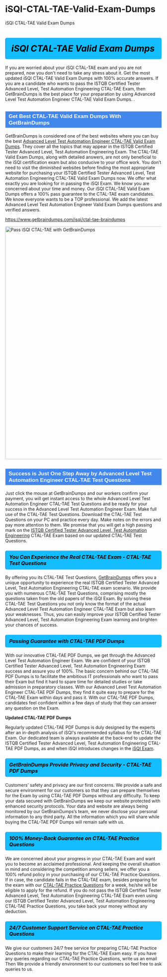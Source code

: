 # iSQI-CTAL-TAE-Valid-Exam-Dumps
iSQI CTAL-TAE Valid Exam Dumps
<h1><strong><span style="display: block; color: #000000; background: #14BDFF; border: 0.5px solid #AED6F1; border-left: 3px solid #3498DB; padding: .6em; border-radius: 6px;">                     <em>iSQI CTAL-TAE <span class="exam_variation">Valid Exam Dumps</span> </em>                </span></strong>            </h1>                        <p>If you are worried about your iSQI CTAL-TAE exam and you are not prepared, now you don't need to take any stress about it.             Get the most updated iSQI CTAL-TAE <span class="exam_variation">Valid Exam Dumps</span> with 100% accurate answers. If you are a candidate who wants to pass the             ISTQB Certified Tester Advanced Level, Test Automation Engineering CTAL-TAE Exam, then GetBrainDumps is the best place for your preparation by using Advanced Level Test Automation Engineer CTAL-TAE <span class="exam_variation">Valid Exam Dumps</span>. .</p>                        <h2 style="background: #4287ec; border: 1px solid #cccccc; padding: 5px 10px;">                <span style="color: #ffffff;">                    <span style="font-size: 11pt;">                        <span style="line-height: normal;">                            <span style="font-family: Calibri,sans-serif;">                                <strong>                                    <span style="font-size: 13.0pt;">Get Best CTAL-TAE <span class="exam_variation">Valid Exam Dumps</span> With GetBrainDumps</span>                                </strong>                            </span>                        </span>                    </span>                </span>            </h2>                        <p>GetBrainDumps is considered one of the best websites where you can buy the best <a href="https://www.getbraindumps.com/isqi/advanced-level-test-automation-engineer-braindumps.html">Advanced Level Test Automation Engineer CTAL-TAE <span class="exam_variation">Valid Exam Dumps</span></a>.             They cover all the topics that may appear in the ISTQB Certified Tester Advanced Level, Test Automation Engineering Exam. The CTAL-TAE <span class="exam_variation">Valid Exam Dumps</span>,             along with detailed answers, are not only beneficial to the iSQI certification exam but also conducive to your office work.             You don’t need to visit the diminished websites before finding the most appropriate website for purchasing your             ISTQB Certified Tester Advanced Level, Test Automation Engineering CTAL-TAE <span class="exam_variation">Valid Exam Dumps</span> now. We offer what exactly you are looking for in passing the iSQI Exam.             We know you are concerned about your time and money. Our iSQI CTAL-TAE <span class="exam_variation">Valid Exam Dumps</span> offers a 100% pass guarantee to the             CTAL-TAE exam candidates. We know everyone wants to be a TOP professional. We add the latest Advanced Level Test Automation Engineer <span class="exam_variation">Valid Exam Dumps</span> questions and verified answers.</p>                        <p><a href="https://www.getbraindumps.com/isqi/ctal-tae-braindumps">https://www.getbraindumps.com/isqi/ctal-tae-braindumps</a></p>                        <p><a href="https://www.getbraindumps.com/"><img src="https://www.getbraindumps.com/images/get-updated-exam-questions-with-discount-getbraindumps.jpg" class="postImage" alt="Pass iSQI CTAL-TAE with GetBrainDumps" width="750"></a></p>                            <h2 style="background: #4287ec; border: 1px solid #cccccc; padding: 5px 10px;">                <span style="color: #ffffff;">                    <span style="font-size: 11pt;">                        <span style="line-height: normal;">                            <span style="font-family: Calibri,sans-serif;">                                <strong>                                    <span style="font-size: 13.0pt;">Success is Just One Step Away by Advanced Level Test Automation Engineer CTAL-TAE <span class="exam_variation2">Test Questions</span></span>                                </strong>                            </span>                        </span>                    </span>                </span>            </h2>                        <p>Just click the mouse at GetBrainDumps and our workers confirm your payment, you will get instant access to the whole Advanced Level Test Automation Engineer CTAL-TAE <span class="exam_variation2">Test Questions</span>             and be ready for your success in the Advanced Level Test Automation Engineer Exam. Make full use of the CTAL-TAE <span class="exam_variation2">Test Questions</span>. Download the CTAL-TAE <span class="exam_variation2">Test Questions</span> on your             PC and practice every day. Make notes on the errors and pay more attention to them. We promise that you will get a high passing mark on the             <a href="https://www.getbraindumps.com/isqi/ctal-tae-braindumps">ISTQB Certified Tester Advanced Level, Test Automation Engineering</a> CTAL-TAE Exam based on our updated CTAL-TAE <span class="exam_variation2">Test Questions</span>.</p>                        <h3>                <strong>                    <span style="display: block; color: #000000; background: #14BDFF; border: 0.5px solid #AED6F1; border-left: 3px solid #3498DB; padding: .6em; border-radius: 6px;">                        <em>You Can Experience the Real CTAL-TAE Exam - CTAL-TAE <span class="exam_variation2">Test Questions</span></em>                    </span>                </strong>            </h3>                        <p>By offering you its CTAL-TAE <span class="exam_variation2">Test Questions</span>, <a href="https://www.getbraindumps.com/">GetBrainDumps</a> offers you a unique opportunity to experience the real             ISTQB Certified Tester Advanced Level, Test Automation Engineering CTAL-TAE exam scenario. We provide you with numerous CTAL-TAE <span class="exam_variation2">Test Questions</span>, comprising mostly             the questions taken from the old papers of the iSQI Exam. By solving these CTAL-TAE <span class="exam_variation2">Test Questions</span> you not only know the format of the actual             Advanced Level Test Automation Engineer CTAL-TAE Exam but also learn your weaknesses. Thus, you can easily improve your             ISTQB Certified Tester Advanced Level, Test Automation Engineering Exam learning and brighten your chances of success.</p>                        <h3>                <strong>                    <span style="display: block; color: #000000; background: #14BDFF; border: 0.5px solid #AED6F1; border-left: 3px solid #3498DB; padding: .6em; border-radius: 6px;">                        <em>Passing Guarantee with CTAL-TAE <span class="exam_variation3">PDF Dumps</span></em>                    </span>                </strong>            </h3>                        <p>With our innovative CTAL-TAE <span class="exam_variation3">PDF Dumps</span>, we get through the Advanced Level Test Automation Engineer Exam. We are confident of your ISTQB Certified Tester Advanced Level, Test Automation Engineering Exam             success and assure you of 100%. The basic concern behind our CTAL-TAE <span class="exam_variation3">PDF Dumps</span> is to facilitate the ambitious IT professionals who want to pass their             Exam but find it hard to spare time for detailed studies or take admission in preparatory classes. With our Advanced Level Test Automation Engineer CTAL-TAE <span class="exam_variation3">PDF Dumps</span>, they             find it quite easy to prepare for the CTAL-TAE Exam within days and pass it. With our CTAL-TAE <span class="exam_variation3">PDF Dumps</span>, candidates feel confident within a few days of             study that they can answer any question on the Exam.</p>                        <p><strong>Updated CTAL-TAE <span class="exam_variation3">PDF Dumps</span></strong></p>                        <p>Regularly updated CTAL-TAE <span class="exam_variation3">PDF Dumps</span> is duly designed by the experts after an in-depth analysis of iSQI's recommended syllabus for the CTAL-TAE Exam.             Our dedicated team is always available at the back-end to update the ISTQB Certified Tester Advanced Level, Test Automation Engineering CTAL-TAE <span class="exam_variation3">PDF Dumps</span>,             as and when iSQI introduces changes in the <a href="https://www.getbraindumps.com/isqi-braindumps.html">iSQI Exam</a>.</p>                        <h3>                <strong>                    <span style="display: block; color: #000000; background: #14BDFF; border: 0.5px solid #AED6F1; border-left: 3px solid #3498DB; padding: .6em; border-radius: 6px;">                        <em>GetBrainDumps Provide Privacy and Security - CTAL-TAE <span class="exam_variation3">PDF Dumps</span></em>                    </span>                </strong>            </h3>                        <p>Customers’ safety and privacy are our first concerns. We provide a safe and secure environment for our customers so that they can prepare themselves for the Exam by using             CTAL-TAE <span class="exam_variation3">PDF Dumps</span> without any difficulty. To keep your data secured with GetBrainDumps we keep our website protected with enhanced security protocols. Your data and website             are always being monitored by our GetBrainDumps’s team, we never disclose your personal information to any third party. All the information which you will share while buying             the CTAL-TAE <span class="exam_variation3">PDF Dumps</span> will remain safe with us.</p>                        <h3>                <strong>                    <span style="display: block; color: #000000; background: #14BDFF; border: 0.5px solid #AED6F1; border-left: 3px solid #3498DB; padding: .6em; border-radius: 6px;">                        <em>100% Money-Back Guarantee on CTAL-TAE <span class="exam_variation4">Practice Questions</span></em>                    </span>                </strong>            </h3>                        <p>We are concerned about your progress in your CTAL-TAE Exam and want you to become an acclaimed professional. And keeping the overall situation in mind and             considering the competition among sellers, we offer you a 100% refund policy in your purchasing of our CTAL-TAE <span class="exam_variation4">Practice Questions</span>. If in case, the candidate fails in the             CTAL-TAE exam, besides preparing for the exam with our <a href="https://www.getbraindumps.com/isqi/ctal-tae-braindumps">CTAL-TAE <span class="exam_variation4">Practice Questions</span></a> for a week, he/she will be eligible to apply for the refund. If you do not pass the             ISTQB Certified Tester Advanced Level, Test Automation Engineering CTAL-TAE Exam even using our ISTQB Certified Tester Advanced Level, Test Automation Engineering CTAL-TAE <span class="exam_variation4">Practice Questions</span>, you             take back your money without any deduction.</p>                        <h3>                <strong>                    <span style="display: block; color: #000000; background: #14BDFF; border: 0.5px solid #AED6F1; border-left: 3px solid #3498DB; padding: .6em; border-radius: 6px;">                        <em>24/7 Customer Support Service on CTAL-TAE <span class="exam_variation4">Practice Questions</span></em>                    </span>                </strong>            </h3>                        <p>We give our customers 24/7 free service for preparing CTAL-TAE <span class="exam_variation4">Practice Questions</span> to make their learning for the CTAL-TAE Exam easy. If you have any queries regarding our             CTAL-TAE <span class="exam_variation4">Practice Questions</span>, write us an email Then We provide a friendly environment to our customers so feel free to ask queries to us.</p>                    
